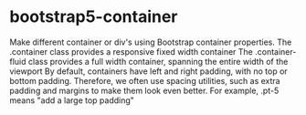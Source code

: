 # bootstrap5-container
Make different container or div's using Bootstrap container properties.
The .container class provides a responsive fixed width container
The .container-fluid class provides a full width container, spanning the entire width of the viewport
By default, containers have left and right padding, with no top or bottom padding. Therefore, we often use spacing utilities, such as extra padding and margins to make them look even better. For example, .pt-5 means "add a large top padding"
